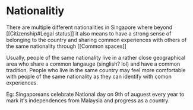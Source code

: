 # Nationalitiy
There are multiple different nationalities in Singapore where beyond [[Citizenship#Legal status]] it also means to have a strong sense of belonging to the country and sharing common experiences with others of the same nationality through [[Common spaces]]

Usually, people of the same nationality live in a rather close geographical area who share a common langauge (singlish? lol) and have a common tradition. People who live in the same country may feel more comfortable with people of the same nationality as they can identify with comon experiences.

Eg: Singaporeans celebrate National day on 9th of auguest every year to mark it's independences from Malaysia and progress as a country.